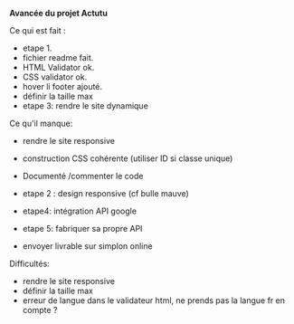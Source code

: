 **Avancée du projet Actutu**

Ce qui est fait :
- etape 1.
- fichier readme fait.
- HTML Validator ok.
- CSS validator ok.
- hover li footer ajouté.
- définir la taille max
- etape 3: rendre le site dynamique


Ce qu'il manque:
- rendre le site responsive
- construction CSS cohérente (utiliser ID si classe unique)
- Documenté /commenter le code

- etape 2 : design responsive (cf bulle mauve)
- etape4: intégration API google 
- etape 5: fabriquer sa propre API
- envoyer livrable sur simplon online


Difficultés:
- rendre le site responsive
- définir la taille max
- erreur de langue dans le validateur html, ne prends pas la langue fr en compte ?